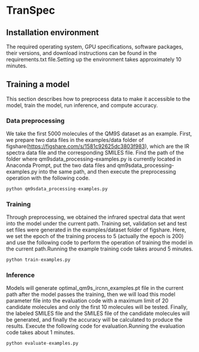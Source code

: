 # TranSpec

## Installation environment

The required operating system, GPU specifications, software packages, their versions, and download instructions can be found in the requirements.txt file.Setting up the environment takes approximately 10 minutes.

## Training a model

This section describes how to preprocess data to make it accessible to the model, train the model, run inference, and compute accuracy.

### Data preprocessing

We take the first 5000 molecules of the QM9S dataset as an example. First, we prepare two data files in the examples/data folder of figshare(https://figshare.com/s/1581c92625dc3803f983), which are the IR spectra data file and the corresponding SMILES file. Find the path of the folder where qm9sdata_processing-examples.py is currently located in Anaconda Prompt, put the two data files and qm9sdata_processing-examples.py into the same path, and then execute the preprocessing operation with the following code.

```python
python qm9sdata_processing-examples.py
```

### Training

Through preprocessing, we obtained the infrared spectral data that went into the model under the current path. Training set, validation set and test set files were generated in the examples/dataset folder of figshare. Here, we set the epoch of the training process to 5 (actually the epoch is 200) and use the following code to perform the operation of training the model in the current path.Running the example training code takes around 5 minutes.


```python
python train-examples.py
```

### Inference

Models will generate optimal_qm9s_ircnn_examples.pt file in the current path after the model passes the training, then we will load this model parameter file into the evaluation code with a maximum limit of 20 candidate molecules and only the first 10 molecules will be tested. Finally, the labeled SMILES file and the SMILES file of the candidate molecules will be generated, and finally the accuracy will be calculated to produce the results. Execute the following code for evaluation.Running the evaluation code takes about 1 minutes.


```python
python evaluate-examples.py
```
